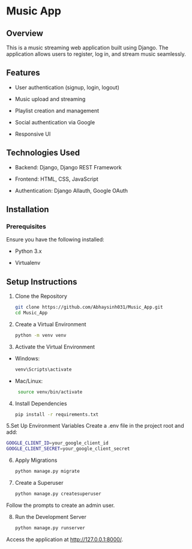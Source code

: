 # Music App

## Overview
This is a music streaming web application built using Django. The application allows users to register, log in, and stream music seamlessly.

## Features
- User authentication (signup, login, logout)

- Music upload and streaming

- Playlist creation and management

- Social authentication via Google

- Responsive UI

## Technologies Used

- Backend: Django, Django REST Framework

- Frontend: HTML, CSS, JavaScript

- Authentication: Django Allauth, Google OAuth

## Installation

### Prerequisites

Ensure you have the following installed:

- Python 3.x

- Virtualenv

## Setup Instructions

1. Clone the Repository
   ``` bash
   git clone https://github.com/Abhaysinh031/Music_App.git
   cd Music_App
   ```

2. Create a Virtual Environment
   ``` bash
   python -m venv venv
   ```

3. Activate the Virtual Environment
- Windows:
   ``` bash
   venv\Scripts\activate
   ```

- Mac/Linux:
  ``` bash
   source venv/bin/activate
  ```
4. Install Dependencies
   ``` bash
   pip install -r requirements.txt
   ```

5.Set Up Environment Variables
Create a .env file in the project root and add:
   ```bash
   GOOGLE_CLIENT_ID=your_google_client_id
   GOOGLE_CLIENT_SECRET=your_google_client_secret
   ```

6. Apply Migrations
   ``` bash
   python manage.py migrate
   ```

7. Create a Superuser
   ``` bash
   python manage.py createsuperuser
   ```
Follow the prompts to create an admin user.

8. Run the Development Server
   ``` bash
   python manage.py runserver
   ```
   
Access the application at http://127.0.0.1:8000/.












